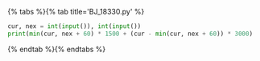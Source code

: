 {% tabs %}{% tab title='BJ_18330.py' %}

```py
cur, nex = int(input()), int(input())
print(min(cur, nex + 60) * 1500 + (cur - min(cur, nex + 60)) * 3000)
```

{% endtab %}{% endtabs %}

